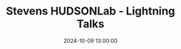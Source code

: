 ---
type: lecture
date: 2024-10-09 13:00:00
title: "Stevens HUDSONLab - Lightning Talks"
thumbnail: 
presenter: HUDSONLab members
links: 
    - url: /assets/2024_10_09_seminar.pdf
      name: slides
    - url: https://www.youtube.com/watch?v=qal8LkINhTs
      name: video
---